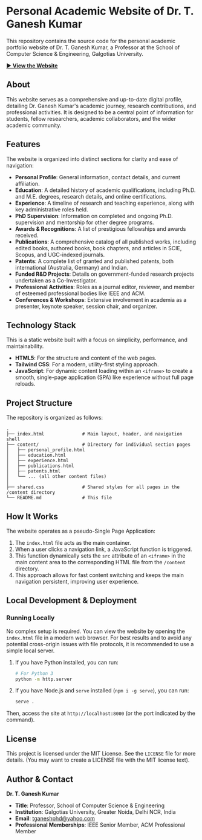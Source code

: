 
# Personal Academic Website of Dr. T. Ganesh Kumar

This repository contains the source code for the personal academic portfolio website of Dr. T. Ganesh Kumar, a Professor at the School of Computer Science & Engineering, Galgotias University.

**[▶️ View the Website ](https://suryakant01.github.io/TGaneshSirPersonalWebsite/)**

## About

This website serves as a comprehensive and up-to-date digital profile, detailing Dr. Ganesh Kumar's academic journey, research contributions, and professional activities. It is designed to be a central point of information for students, fellow researchers, academic collaborators, and the wider academic community.

## Features

The website is organized into distinct sections for clarity and ease of navigation:

-   **Personal Profile**: General information, contact details, and current affiliation.
-   **Education**: A detailed history of academic qualifications, including Ph.D. and M.E. degrees, research details, and online certifications.
-   **Experience**: A timeline of research and teaching experience, along with key administrative roles held.
-   **PhD Supervision**: Information on completed and ongoing Ph.D. supervision and mentorship for other degree programs.
-   **Awards & Recognitions**: A list of prestigious fellowships and awards received.
-   **Publications**: A comprehensive catalog of all published works, including edited books, authored books, book chapters, and articles in SCIE, Scopus, and UGC-indexed journals.
-   **Patents**: A complete list of granted and published patents, both international (Australia, Germany) and Indian.
-   **Funded R&D Projects**: Details on government-funded research projects undertaken as a Co-Investigator.
-   **Professional Activities**: Roles as a journal editor, reviewer, and member of esteemed professional bodies like IEEE and ACM.
-   **Conferences & Workshops**: Extensive involvement in academia as a presenter, keynote speaker, session chair, and organizer.

## Technology Stack

This is a static website built with a focus on simplicity, performance, and maintainability.

-   **HTML5**: For the structure and content of the web pages.
-   **Tailwind CSS**: For a modern, utility-first styling approach.
-   **JavaScript**: For dynamic content loading within an `<iframe>` to create a smooth, single-page application (SPA) like experience without full page reloads.

## Project Structure

The repository is organized as follows:

```
.
├── index.html              # Main layout, header, and navigation shell
├── content/                # Directory for individual section pages
│   ├── personal_profile.html
│   ├── education.html
│   ├── experience.html
│   ├── publications.html
│   ├── patents.html
│   └── ... (all other content files)
│
├── shared.css              # Shared styles for all pages in the /content directory
└── README.md               # This file
```

## How It Works

The website operates as a pseudo-Single Page Application:
1.  The `index.html` file acts as the main container.
2.  When a user clicks a navigation link, a JavaScript function is triggered.
3.  This function dynamically sets the `src` attribute of an `<iframe>` in the main content area to the corresponding HTML file from the `/content` directory.
4.  This approach allows for fast content switching and keeps the main navigation persistent, improving user experience.

## Local Development & Deployment

### Running Locally
No complex setup is required. You can view the website by opening the `index.html` file in a modern web browser. For best results and to avoid any potential cross-origin issues with file protocols, it is recommended to use a simple local server.

1.  If you have Python installed, you can run:
    ```bash
    # For Python 3
    python -m http.server
    ```
2.  If you have Node.js and `serve` installed (`npm i -g serve`), you can run:
    ```bash
    serve .
    ```
Then, access the site at `http://localhost:8000` (or the port indicated by the command).


## License

This project is licensed under the MIT License. See the `LICENSE` file for more details. (You may want to create a LICENSE file with the MIT license text).

## Author & Contact

**Dr. T. Ganesh Kumar**
-   **Title**: Professor, School of Computer Science & Engineering
-   **Institution**: Galgotias University, Greater Noida, Delhi NCR, India
-   **Email**: tganeshphd@yahoo.com
-   **Professional Memberships**: IEEE Senior Member, ACM Professional Member
